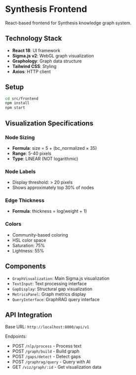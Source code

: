 # Synthesis Frontend

React-based frontend for Synthesis knowledge graph system.

## Technology Stack

- **React 18**: UI framework
- **Sigma.js v2**: WebGL graph visualization
- **Graphology**: Graph data structure
- **Tailwind CSS**: Styling
- **Axios**: HTTP client

## Setup

```bash
cd src/frontend
npm install
npm start
```

## Visualization Specifications

### Node Sizing
- **Formula**: size = 5 + (bc_normalized × 35)
- **Range**: 5-40 pixels
- **Type**: LINEAR (NOT logarithmic)

### Node Labels
- Display threshold: > 20 pixels
- Shows approximately top 30% of nodes

### Edge Thickness
- **Formula**: thickness = log(weight + 1)

### Colors
- Community-based coloring
- HSL color space
- Saturation: 75%
- Lightness: 55%

## Components

- `GraphVisualization`: Main Sigma.js visualization
- `TextInput`: Text processing interface
- `GapDisplay`: Structural gap visualization
- `MetricsPanel`: Graph metrics display
- `QueryInterface`: GraphRAG query interface

## API Integration

Base URL: `http://localhost:8000/api/v1`

Endpoints:
- POST `/nlp/process` - Process text
- POST `/graph/build` - Build graph
- POST `/gaps/detect` - Detect gaps
- POST `/graphrag/query` - Query with AI
- GET `/viz/graph/:id` - Get visualization data
